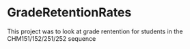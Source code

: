 # GradeRetentionRates
This project was to look at grade rentention for students in the CHM151/152/251/252 sequence
